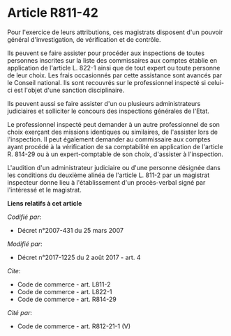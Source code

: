 # Article R811-42

Pour l'exercice de leurs attributions, ces magistrats disposent d'un pouvoir général d'investigation, de vérification et de
contrôle.

Ils peuvent se faire assister pour procéder aux inspections de toutes personnes inscrites sur la liste des commissaires aux
comptes établie en application de l'article L. 822-1 ainsi que de tout expert ou toute personne de leur choix. Les frais
occasionnés par cette assistance sont avancés par le Conseil national. Ils sont recouvrés sur le professionnel inspecté si
celui-ci est l'objet d'une sanction disciplinaire.

Ils peuvent aussi se faire assister d'un ou plusieurs administrateurs judiciaires et solliciter le concours des inspections
générales de l'Etat.

Le professionnel inspecté peut demander à un autre professionnel de son choix exerçant des missions identiques ou similaires,
de l'assister lors de l'inspection. Il peut également demander au commissaire aux comptes ayant procédé à la vérification de
sa comptabilité en application de l'article R. 814-29 ou à un expert-comptable de son choix, d'assister à l'inspection.

L'audition d'un administrateur judiciaire ou d'une personne désignée dans les conditions du deuxième alinéa de l'article L.
811-2 par un magistrat inspecteur donne lieu à l'établissement d'un procès-verbal signé par l'intéressé et le magistrat.

**Liens relatifs à cet article**

_Codifié par_:

  - Décret n°2007-431 du 25 mars 2007

_Modifié par_:

  - Décret n°2017-1225 du 2 août 2017 - art. 4

_Cite_:

  - Code de commerce - art. L811-2
  - Code de commerce - art. L822-1
  - Code de commerce - art. R814-29

_Cité par_:

  - Code de commerce - art. R812-21-1 (V)

